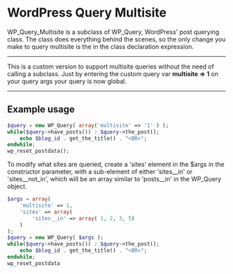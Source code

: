 # WordPress Query Multisite

WP_Query_Multisite is a subclass of WP_Query, WordPress' post querying class. The class does everything behind the scenes, so the only change you make to query multisite is the in the class declaration expression.

----------------

This is a custom version to support multisite queries without the need of calling a subclass. Just by entering the custom query var **multisite => 1** on your query args your query is now global.

-----------------

## Example usage

```php
$query = new WP_Query( array('multisite' => '1' ) );
while($query->have_posts()) : $query->the_post();
    echo $blog_id . get_the_title() . "<BR>";
endwhile; 
wp_reset_postdata();
```

To modify what sites are queried, create a 'sites' element in the $args in the constructor parameter, with a sub-element of either 'sites__in' or 'sites__not_in', which will be an array similar to 'posts__in' in the WP_Query object. 

```php
$args = array(
	'multisite' => 1,
	'sites' => array(
		'sites__in' => array( 1, 2, 3, 5)
	)
);
$query = new WP_Query( $args );
while($query->have_posts()) : $query->the_post();
    echo $blog_id . get_the_title() . "<BR>";
endwhile; 
wp_reset_postdata
```